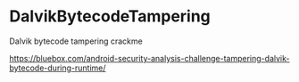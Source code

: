 DalvikBytecodeTampering
=======================

Dalvik bytecode tampering crackme 

https://bluebox.com/android-security-analysis-challenge-tampering-dalvik-bytecode-during-runtime/
